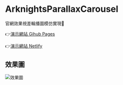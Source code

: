 # ArknightsParallaxCarousel

官網效果視差輪播圖模仿實現🎉

👉[演示網站 Gihub Pages](https://hakadao.github.io/ArknightsParallaxCarousel/)

👉[演示網站 Netlify](https://arknights-parallax-carousel.netlify.app/)

## 效果圖

![效果圖](https://cdn.jsdelivr.net/gh/hakadao/ArknightsParallaxCarousel/preview/Snipaste_2021-10-09_01-22-42.jpg)

